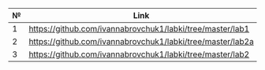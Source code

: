 
№ | Link
--|-----------------------------------------------------------
1 | https://github.com/ivannabrovchuk1/labki/tree/master/lab1
2 | https://github.com/ivannabrovchuk1/labki/tree/master/lab2a
3 | https://github.com/ivannabrovchuk1/labki/tree/master/lab2